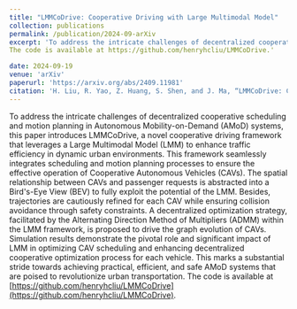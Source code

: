 ```yaml
---
title: "LMMCoDrive: Cooperative Driving with Large Multimodal Model"
collection: publications
permalink: /publication/2024-09-arXiv
excerpt: 'To address the intricate challenges of decentralized cooperative scheduling and motion planning in Autonomous Mobility-on-Demand (AMoD) systems, this paper introduces LMMCoDrive, a novel cooperative driving framework that leverages a Large Multimodal Model (LMM) to enhance traffic efficiency in dynamic urban environments. This  framework seamlessly integrates scheduling and motion planning processes to ensure the effective operation of Cooperative Autonomous Vehicles (CAVs). The spatial relationship between CAVs and passenger requests is abstracted into a Bird's-Eye View (BEV) to fully exploit the potential of the LMM. Besides, trajectories are cautiously refined for each CAV while ensuring collision avoidance through safety constraints. A decentralized optimization strategy, facilitated by the Alternating Direction Method of Multipliers (ADMM) within the LMM framework, is proposed to drive the graph evolution of CAVs. Simulation results demonstrate the pivotal role and significant impact of LMM in optimizing CAV scheduling and enhancing decentralized cooperative optimization process for each vehicle. This marks a substantial stride towards achieving practical, efficient, and safe AMoD systems that are poised to revolutionize urban transportation.
The code is available at https://github.com/henryhcliu/LMMCoDrive.'

date: 2024-09-19
venue: 'arXiv'
paperurl: 'https://arxiv.org/abs/2409.11981'
citation: 'H. Liu, R. Yao, Z. Huang, S. Shen, and J. Ma, “LMMCoDrive: Cooperative Driving with Large Multimodal Model,” arXiv preprint arXiv: 2409.11981, 2024.'
---
```


To address the intricate challenges of decentralized cooperative scheduling and motion planning in Autonomous Mobility-on-Demand (AMoD) systems, this paper introduces LMMCoDrive, a novel cooperative driving framework that leverages a Large Multimodal Model (LMM) to enhance traffic efficiency in dynamic urban environments. This  framework seamlessly integrates scheduling and motion planning processes to ensure the effective operation of Cooperative Autonomous Vehicles (CAVs). The spatial relationship between CAVs and passenger requests is abstracted into a Bird's-Eye View (BEV) to fully exploit the potential of the LMM. Besides, trajectories are cautiously refined for each CAV while ensuring collision avoidance through safety constraints. A decentralized optimization strategy, facilitated by the Alternating Direction Method of Multipliers (ADMM) within the LMM framework, is proposed to drive the graph evolution of CAVs. Simulation results demonstrate the pivotal role and significant impact of LMM in optimizing CAV scheduling and enhancing decentralized cooperative optimization process for each vehicle. This marks a substantial stride towards achieving practical, efficient, and safe AMoD systems that are poised to revolutionize urban transportation.
The code is available at [https://github.com/henryhcliu/LMMCoDrive](https://github.com/henryhcliu/LMMCoDrive).
